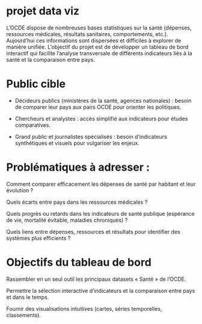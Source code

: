 # projet data viz 

L’OCDE dispose de nombreuses bases statistiques sur la santé (dépenses, ressources médicales, résultats sanitaires, comportements, etc.). Aujourd’hui ces informations sont dispersées et difficiles à explorer de manière unifiée. L’objectif du projet est de développer un tableau de bord interactif qui facilite l’analyse transversale de différents indicateurs liés à la santé et la comparaison entre pays.

# Public cible

- Décideurs publics (ministères de la santé, agences nationales) : besoin de comparer leur pays aux pairs OCDE pour orienter les politiques.

- Chercheurs et analystes : accès simplifié aux indicateurs pour études comparatives.

- Grand public et journalistes spécialisés : besoin d’indicateurs synthétiques et visuels pour vulgariser les enjeux.

# Problématiques à adresser : 

Comment comparer efficacement les dépenses de santé par habitant et leur évolution ?

Quels écarts entre pays dans les ressources médicales ?

Quels progrès ou retards dans les indicateurs de santé publique (espérance de vie, mortalité évitable, maladies chroniques) ?

Quels liens entre dépenses, ressources et résultats pour identifier des systèmes plus efficients ?



# Objectifs du tableau de bord

Rassembler en un seul outil les principaux datasets « Santé » de l’OCDE.

Permettre la sélection interactive d’indicateurs et la comparaison entre pays et dans le temps.

Fournir des visualisations intuitives (cartes, séries temporelles, classements).
